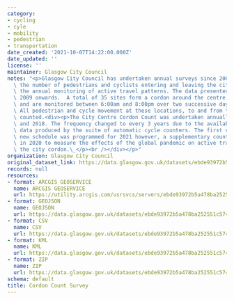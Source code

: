 ```yaml
---
category:
- cycling
- cyle
- mobility
- pedestrian
- transportation
date_created: '2021-10-07T14:22:00.000Z'
date_updated: ''
license: ''
maintainer: Glasgow City Council
notes: "<p>Glasgow City Council has undertaken annual surveys since 2007 to evaluate\
  \ the number of pedestrians and cyclists entering and leaving the city as part of\
  \ the annual monitoring of active travel patterns. The data presented here are from\
  \ 2009 onwards.  A total of 35 sites form a cordon around the centre of the city\
  \ and are monitored between 6:00am and 8:00pm over two successive days each September.\
  \ All pedestrian and cycle movement at these locations, to and from the city, are\
  \ counted.<div><p>The City Centre Cordon Count was undertaken annually between 2009\
  \ and 2018. The frequency changed to every 3 years due to the availability of the\
  \ data produced by the suite of automatic cycle counters. The first count in the\
  \ new schedule was programmed for 2021 however, a supplementary count was undertaken\
  \ in 2020 to measure the effects of the global pandemic on active travel within\
  \ the city cordon.\_</p><br /></div></p>"
organization: Glasgow City Council
original_dataset_link: https://data.glasgow.gov.uk/datasets/ebde93972b5a478ba252551c574c1a8c_0
records: null
resources:
- format: ARCGIS GEOSERVICE
  name: ARCGIS GEOSERVICE
  url: https://utility.arcgis.com/usrsvcs/servers/ebde93972b5a478ba252551c574c1a8c/rest/services/OPEN_DATA/Cordon_Count_Survey/MapServer/0
- format: GEOJSON
  name: GEOJSON
  url: https://data.glasgow.gov.uk/datasets/ebde93972b5a478ba252551c574c1a8c_0.geojson?outSR=%7B%22latestWkid%22%3A27700%2C%22wkid%22%3A27700%7D
- format: CSV
  name: CSV
  url: https://data.glasgow.gov.uk/datasets/ebde93972b5a478ba252551c574c1a8c_0.csv?outSR=%7B%22latestWkid%22%3A27700%2C%22wkid%22%3A27700%7D
- format: KML
  name: KML
  url: https://data.glasgow.gov.uk/datasets/ebde93972b5a478ba252551c574c1a8c_0.kml?outSR=%7B%22latestWkid%22%3A27700%2C%22wkid%22%3A27700%7D
- format: ZIP
  name: ZIP
  url: https://data.glasgow.gov.uk/datasets/ebde93972b5a478ba252551c574c1a8c_0.zip?outSR=%7B%22latestWkid%22%3A27700%2C%22wkid%22%3A27700%7D
schema: default
title: Cordon Count Survey
---
```

